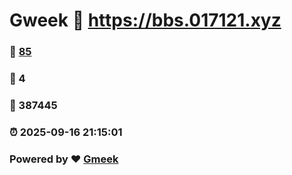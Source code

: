 # Gweek :link: https://bbs.017121.xyz 
### :page_facing_up: [85](https://bbs.017121.xyz/tag.html) 
### :speech_balloon: 4 
### :hibiscus: 387445 
### :alarm_clock: 2025-09-16 21:15:01 
### Powered by :heart: [Gmeek](https://github.com/Meekdai/Gmeek)

